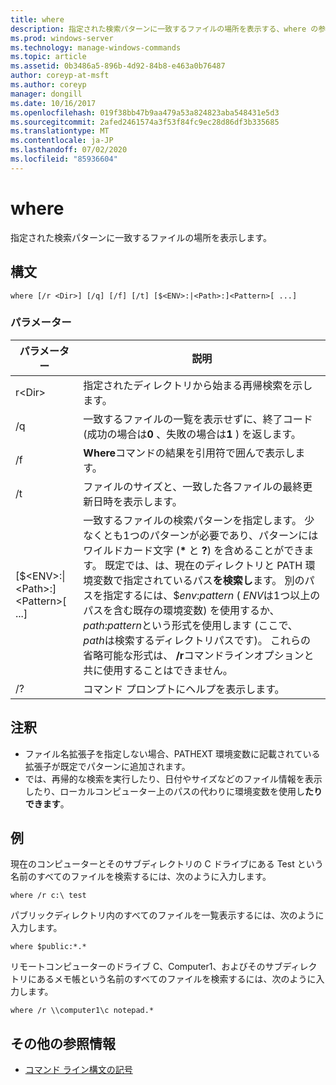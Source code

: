 ```yaml
---
title: where
description: 指定された検索パターンに一致するファイルの場所を表示する、where の参照記事です。
ms.prod: windows-server
ms.technology: manage-windows-commands
ms.topic: article
ms.assetid: 0b3486a5-896b-4d92-84b8-e463a0b76487
author: coreyp-at-msft
ms.author: coreyp
manager: dongill
ms.date: 10/16/2017
ms.openlocfilehash: 019f38bb47b9aa479a53a824823aba548431e5d3
ms.sourcegitcommit: 2afed2461574a3f53f84fc9ec28d86df3b335685
ms.translationtype: MT
ms.contentlocale: ja-JP
ms.lasthandoff: 07/02/2020
ms.locfileid: "85936604"
---
```

# <a name="where"></a>where



指定された検索パターンに一致するファイルの場所を表示します。



## <a name="syntax"></a>構文

```
where [/r <Dir>] [/q] [/f] [/t] [$<ENV>:|<Path>:]<Pattern>[ ...]
```

### <a name="parameters"></a>パラメーター

|パラメーター|説明|
|---------|-----------|
|r\<Dir>|指定されたディレクトリから始まる再帰検索を示します。|
|/q|一致するファイルの一覧を表示せずに、終了コード (成功の場合は**0** 、失敗の場合は**1** ) を返します。|
|/f|**Where**コマンドの結果を引用符で囲んで表示します。|
|/t|ファイルのサイズと、一致した各ファイルの最終更新日時を表示します。|
|[$\<ENV>:\|\<Path>:]\<Pattern>[ ...]|一致するファイルの検索パターンを指定します。 少なくとも1つのパターンが必要であり、パターンにはワイルドカード文字 (**&#42;** と **?**) を含めることができます。 既定では、は、現在のディレクトリと PATH 環境変数で指定されているパス**を検索し**ます。 別のパスを指定するには、$*env*:*pattern* ( *ENV*は1つ以上のパスを含む既存の環境変数) を使用するか、 *path*:*pattern*という形式を使用します (ここで、 *path*は検索するディレクトリパスです)。 これらの省略可能な形式は、 **/r**コマンドラインオプションと共に使用することはできません。|
|/?|コマンド プロンプトにヘルプを表示します。|

## <a name="remarks"></a>注釈

-   ファイル名拡張子を指定しない場合、PATHEXT 環境変数に記載されている拡張子が既定でパターンに追加されます。
-   では、再帰的な検索を実行したり、日付やサイズなどのファイル情報を表示したり、ローカルコンピューター上のパスの代わりに環境変数を使用し**たりできます**。

## <a name="examples"></a>例

現在のコンピューターとそのサブディレクトリの C ドライブにある Test という名前のすべてのファイルを検索するには、次のように入力します。
```
where /r c:\ test
```
パブリックディレクトリ内のすべてのファイルを一覧表示するには、次のように入力します。
```
where $public:*.*
```
リモートコンピューターのドライブ C、Computer1、およびそのサブディレクトリにあるメモ帳という名前のすべてのファイルを検索するには、次のように入力します。
```
where /r \\computer1\c notepad.*
```

## <a name="additional-references"></a>その他の参照情報

- [コマンド ライン構文の記号](command-line-syntax-key.md)